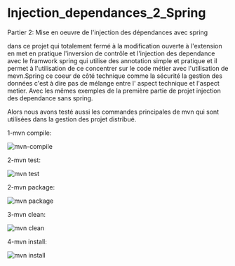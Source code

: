 # Injection_dependances_2_Spring

Partier 2: Mise en oeuvre de l'injection des dépendances avec spring

dans ce projet qui totalement fermé à la modification ouverte à l'extension en met en pratique l'inversion de contrôle
et l'injection des dependance avec le framwork spring qui utilise des annotation simple et pratique
et il permet à l'utilisation de ce concentrer sur le code métier avec l'utilisation de mevn.Spring 
ce coeur de côté  technique comme la sécurité la gestion des données
c'est à dire pas de mélange entre l' aspect technique et l'aspect metier.
Avec les mêmes exemples de la première partie de projet injection des dependance sans spring.

Alors nous avons testé aussi les commandes principales de mvn qui sont utilisées dans la gestion des projet distribué.

1-mvn compile:

![mvn-compile](https://user-images.githubusercontent.com/102171677/172959887-fd0dab44-4699-44ff-927a-8501ff53b226.png)


2-mvn test:

![mvn test](https://user-images.githubusercontent.com/102171677/172959902-d86613b5-6b12-408d-a9c8-757870ed20c1.png)


2-mvn package:

![mvn package](https://user-images.githubusercontent.com/102171677/172959923-727d8c99-bb1d-469a-87dc-0d6b960fd052.png)


3-mvn clean:

![mvn clean](https://user-images.githubusercontent.com/102171677/172960015-c0ae43cf-e0e6-463d-966b-766c08cdd421.png)


4-mvn install:

![mvn install](https://user-images.githubusercontent.com/102171677/172959959-d7540d9e-d258-42bf-ba31-d72a12cf16bd.png)



